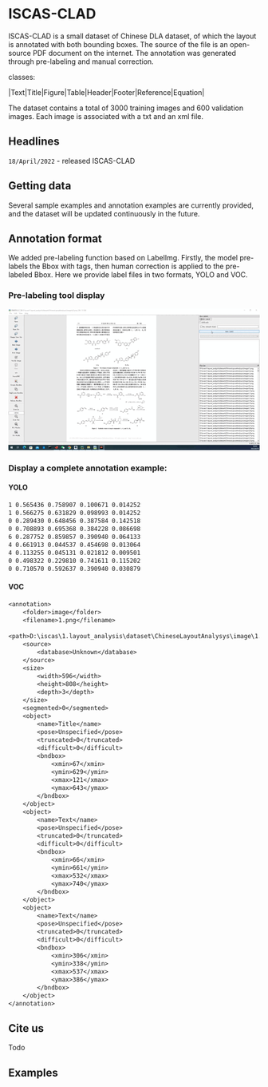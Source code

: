 # ISCAS-CLAD  

ISCAS-CLAD is a small dataset of Chinese DLA dataset, of which the layout is annotated with both bounding boxes.
The source of the file is an open-source PDF document on the internet. The annotation was generated through pre-labeling and manual correction.

classes:

|Text|Title|Figure|Table|Header|Footer|Reference|Equation|

The dataset contains a total of 3000 training images and 600 validation images. Each image is associated with a txt and an xml file.

## Headlines

`18/April/2022` - released ISCAS-CLAD

## Getting data
Several sample examples and annotation examples are currently provided, and the dataset will be updated continuously in the future.

## Annotation format
We added pre-labeling function based on LabelImg. Firstly, the model pre-labels the Bbox with tags, then human correction is applied to the pre-labeled Bbox.
Here we provide label files in two formats, YOLO and VOC.

### Pre-labeling tool display
![alt text](./auto_label/auto_label.gif)


### Display a complete annotation example:

#### YOLO
```
1 0.565436 0.758907 0.100671 0.014252
1 0.566275 0.631829 0.098993 0.014252
0 0.289430 0.648456 0.387584 0.142518
0 0.708893 0.695368 0.384228 0.086698
6 0.287752 0.859857 0.390940 0.064133
4 0.661913 0.044537 0.454698 0.013064
4 0.113255 0.045131 0.021812 0.009501
0 0.498322 0.229810 0.741611 0.115202
0 0.710570 0.592637 0.390940 0.030879
```
#### VOC
```
<annotation>
	<folder>image</folder>
	<filename>1.png</filename>
	<path>D:\iscas\1.layout_analysis\dataset\ChineseLayoutAnalysys\image\1.png</path>
	<source>
		<database>Unknown</database>
	</source>
	<size>
		<width>596</width>
		<height>808</height>
		<depth>3</depth>
	</size>
	<segmented>0</segmented>
	<object>
		<name>Title</name>
		<pose>Unspecified</pose>
		<truncated>0</truncated>
		<difficult>0</difficult>
		<bndbox>
			<xmin>67</xmin>
			<ymin>629</ymin>
			<xmax>121</xmax>
			<ymax>643</ymax>
		</bndbox>
	</object>
	<object>
		<name>Text</name>
		<pose>Unspecified</pose>
		<truncated>0</truncated>
		<difficult>0</difficult>
		<bndbox>
			<xmin>66</xmin>
			<ymin>661</ymin>
			<xmax>532</xmax>
			<ymax>740</ymax>
		</bndbox>
	</object>
	<object>
		<name>Text</name>
		<pose>Unspecified</pose>
		<truncated>0</truncated>
		<difficult>0</difficult>
		<bndbox>
			<xmin>306</xmin>
			<ymin>338</ymin>
			<xmax>537</xmax>
			<ymax>386</ymax>
		</bndbox>
	</object>
</annotation>
```

## Cite us

Todo

## Examples


